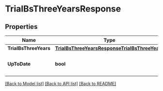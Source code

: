 # TrialBsThreeYearsResponse

## Properties

Name | Type | Description | Notes
------------ | ------------- | ------------- | -------------
**TrialBsThreeYears** | [**TrialBsThreeYearsResponseTrialBsThreeYears**](trialBsThreeYearsResponse_trial_bs_three_years.md) |  | 
**UpToDate** | **bool** | 集計結果が最新かどうか | 

[[Back to Model list]](../README.md#documentation-for-models) [[Back to API list]](../README.md#documentation-for-api-endpoints) [[Back to README]](../README.md)


